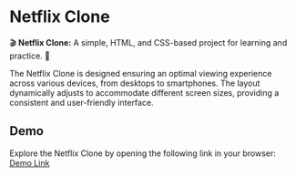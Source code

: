 # Netflix Clone

🎬 **Netflix Clone:** A simple, HTML, and CSS-based project for learning and practice. 🍿

The Netflix Clone is designed ensuring an optimal viewing experience across various devices, from desktops to smartphones. The layout dynamically adjusts to accommodate different screen sizes, providing a consistent and user-friendly interface.

## Demo

Explore the Netflix Clone by opening the following link in your browser: [Demo Link](your-demo-link)

